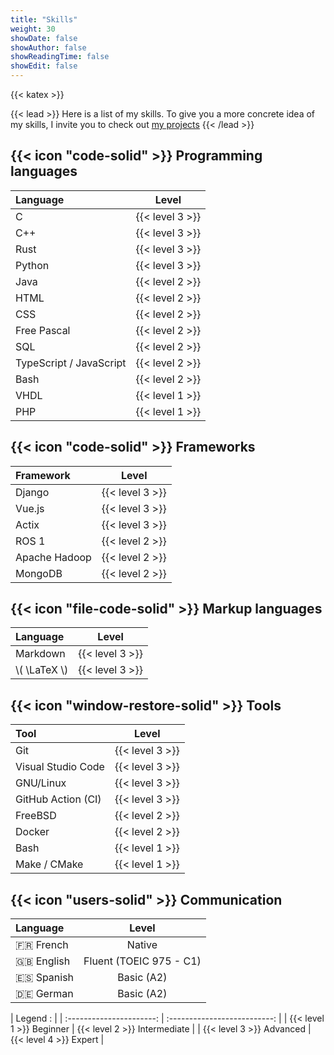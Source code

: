 ```yaml
---
title: "Skills"
weight: 30
showDate: false
showAuthor: false
showReadingTime: false
showEdit: false
---
```


{{< katex >}}

{{< lead >}}
Here is a list of my skills. To give you a more concrete idea of my skills, I invite you to check out [my projects](/projects)
{{< /lead >}}

## {{< icon "code-solid" >}} Programming languages

| Language                |      Level      |
| :---------------------- | :-------------: |
| C                       | {{< level 3 >}} |
| C++                     | {{< level 3 >}} |
| Rust                    | {{< level 3 >}} |
| Python                  | {{< level 3 >}} |
| Java                    | {{< level 2 >}} |
| HTML                    | {{< level 2 >}} |
| CSS                     | {{< level 2 >}} |
| Free Pascal             | {{< level 2 >}} |
| SQL                     | {{< level 2 >}} |
| TypeScript / JavaScript | {{< level 2 >}} |
| Bash                    | {{< level 2 >}} |
| VHDL                    | {{< level 1 >}} |
| PHP                     | {{< level 1 >}} |

## {{< icon "code-solid" >}} Frameworks

| Framework     |      Level      |
| :------------ | :-------------: |
| Django        | {{< level 3 >}} |
| Vue.js        | {{< level 3 >}} |
| Actix         | {{< level 3 >}} |
| ROS 1         | {{< level 2 >}} |
| Apache Hadoop | {{< level 2 >}} |
| MongoDB       | {{< level 2 >}} |

## {{< icon "file-code-solid" >}} Markup languages

| Language       |      Level      |
| :------------- | :-------------: |
| Markdown       | {{< level 3 >}} |
| \\( \LaTeX \\) | {{< level 3 >}} |

## {{< icon "window-restore-solid" >}} Tools

| Tool               |      Level      |
| :----------------- | :-------------: |
| Git                | {{< level 3 >}} |
| Visual Studio Code | {{< level 3 >}} |
| GNU/Linux          | {{< level 3 >}} |
| GitHub Action (CI) | {{< level 3 >}} |
| FreeBSD            | {{< level 2 >}} |
| Docker             | {{< level 2 >}} |
| Bash               | {{< level 1 >}} |
| Make / CMake       | {{< level 1 >}} |

## {{< icon "users-solid" >}} Communication

| Language     |          Level          |
| :----------- | :---------------------: |
| :fr: French  |         Native          |
| :uk: English | Fluent (TOEIC 975 - C1) |
| :es: Spanish |       Basic (A2)        |
| :de: German  |       Basic (A2)        |

|         Legend :         |
| :----------------------: | :--------------------------: |
| {{< level 1 >}} Beginner | {{< level 2 >}} Intermediate |
| {{< level 3 >}} Advanced |    {{< level 4 >}} Expert    |
